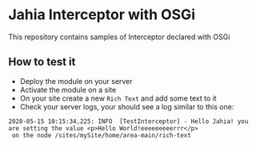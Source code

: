 # Jahia Interceptor with OSGi

This repository contains samples of Interceptor declared with OSGi

## How to test it

- Deploy the module on your server
- Activate the module on a site
- On your site create a new `Rich Text` and add some text to it
- Check your server logs, your should see a log similar to this one:
```
2020-05-15 10:15:34,225: INFO  [TestInterceptor] - Hello Jahia! you are setting the value <p>Hello World!eeeeeeeeerrr</p>
 on the node /sites/mySite/home/area-main/rich-text
```
